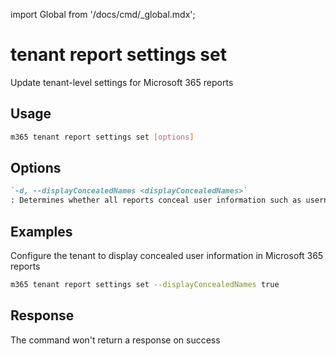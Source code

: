 <!-- DISCLAIMER: All secrets, passwords, and sensitive values in this document are examples only and not real credentials. -->
import Global from '/docs/cmd/_global.mdx';

# tenant report settings set

Update tenant-level settings for Microsoft 365 reports

## Usage

```sh
m365 tenant report settings set [options]
```

## Options

```md definition-list
`-d, --displayConcealedNames <displayConcealedNames>`
: Determines whether all reports conceal user information such as usernames, groups, and sites. If false, all reports show identifiable information.
```

<Global />

## Examples

Configure the tenant to display concealed user information in Microsoft 365 reports

```sh
m365 tenant report settings set --displayConcealedNames true
```

## Response

The command won't return a response on success
